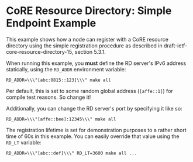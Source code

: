CoRE Resource Directory: Simple Endpoint Example
================================================

This example shows how a node can register with a CoRE resource directory using
the simple registration procedure as described in
draft-ietf-core-resource-directory-15, section 5.3.1.

When running this example, you **must** define the RD server's IPv6 address
statically, using the `RD_ADDR` environment variable:
```
RD_ADDR=\\\"[abc:0815::123]\\\" make all
```
Per default, this is set to some random global address (`[affe::1]`) for compile
test reasons. So change it!

Additionally, you can change the RD server's port by specifying it like so:
```
RD_ADDR=\\\"[affe::bee]:12345\\\" make all
```

The registration lifetime is set for demonstration purposes to a rather short
time of 60s in this example. You can easily override that value using the
`RD_LT` variable:
```
RD_ADDR=\\\"[abc::def]\\\" RD_LT=3600 make all ...
```
